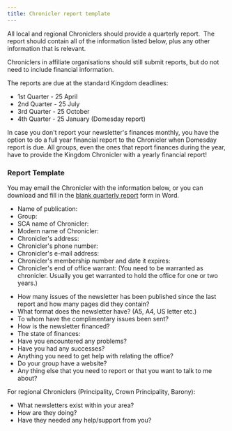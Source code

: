 ```yaml
---
title: Chronicler report template
---
```

<p>All local and regional Chroniclers should provide a quarterly report.&nbsp; The report should contain all of the information listed below, plus any other information that is relevant.</p>
<p>Chroniclers in affiliate organisations should still submit reports, but do not need to include financial information.</p>
<p>The reports are due at the standard Kingdom deadlines:</p>
<ul>
<li>1st Quarter - 25 April</li>
<li>2nd Quarter - 25 July</li>
<li>3rd Quarter - 25 October</li>
<li>4th Quarter - 25 January (Domesday report)</li>
</ul>
<p>In case you don't report your newsletter's finances monthly, you have the option to do a full year financial report to the Chronicler when Domesday report is due. All groups, even the ones that report finances during the year, have to provide the Kingdom Chronicler with a yearly financial report!</p>
<h3>Report Template</h3>
<p>You may email the Chronicler with the information below, or you can download and fill in the <a title="Quarterly Report Form (Word)" href="{% link offices/chronicler/files/chronicler-quarterly-report-template.doc %}" target="_blank">blank quarterly report</a> form in Word.</p>
<ul>
<li>Name of publication:</li>
<li>Group:</li>
<li>SCA name of Chronicler:</li>
<li>Modern name of Chronicler:</li>
<li>Chronicler's address:</li>
<li>Chronicler's phone number:</li>
<li>Chronicler's e-mail address:</li>
<li>Chronicler's membership number and date it expires:</li>
<li>Chronicler's end of office warrant: (You need to be warranted as           chronicler. Usually you get warranted to hold the office for one or two           years.)</li>
</ul>
<ul>
<li>How many issues of the newsletter has been published since the last           report and how many pages did they contain?</li>
<li>What format does the newsletter have? (A5, A4, US letter etc.)</li>
<li>To whom have the complimentary issues been sent?</li>
<li>How is the newsletter financed?</li>
<li>The state of finances:</li>
<li>Have you encountered any problems?</li>
<li>Have you had any successes?</li>
<li>Anything you need to get help with relating the office?</li>
<li>Do your group have a website?</li>
<li>Any thing else that you need to report or that you want to talk to me           about?</li>
</ul>
<p>For regional Chroniclers (Principality, Crown Principality, Barony):</p>
<ul>
<li>What newsletters exist within your area?</li>
<li>How are they doing?</li>
<li>Have they needed any help/support from you?</li>
</ul>